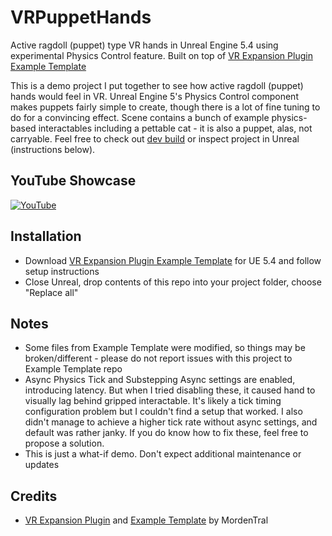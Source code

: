 # VRPuppetHands

Active ragdoll (puppet) type VR hands in Unreal Engine 5.4 using experimental Physics Control feature. Built on top of [VR Expansion Plugin Example Template](https://github.com/mordentral/VRExpPluginExample)

This is a demo project I put together to see how active ragdoll (puppet) hands would feel in VR. 
Unreal Engine 5's Physics Control component makes puppets fairly simple to create, though there is a lot of fine tuning to do for a convincing effect. Scene contains a bunch of example physics-based interactables including a pettable cat - it is also a puppet, alas, not carryable.
Feel free to check out [dev build](https://github.com/szanuj/VRPuppetHands/releases/latest) or inspect project in Unreal (instructions below).

## YouTube Showcase

[![YouTube](http://i.ytimg.com/vi/QAPIu8JDILE/hqdefault.jpg)](https://www.youtube.com/watch?v=QAPIu8JDILE)

## Installation

- Download [VR Expansion Plugin Example Template](https://github.com/mordentral/VRExpPluginExample) for UE 5.4 and follow setup instructions
- Close Unreal, drop contents of this repo into your project folder, choose "Replace all"

## Notes
- Some files from Example Template were modified, so things may be broken/different - please do not report issues with this project to Example Template repo
- Async Physics Tick and Substepping Async settings are enabled, introducing latency. But when I tried disabling these, it caused hand to visually lag behind gripped interactable. It's likely a tick timing configuration problem but I couldn't find a setup that worked. I also didn't manage to achieve a higher tick rate without async settings, and default was rather janky. If you do know how to fix these, feel free to propose a solution.
- This is just a what-if demo. Don't expect additional maintenance or updates

## Credits

- [VR Expansion Plugin](https://github.com/mordentral/VRExpansionPlugin) and [Example Template](https://github.com/mordentral/VRExpPluginExample) by MordenTral
